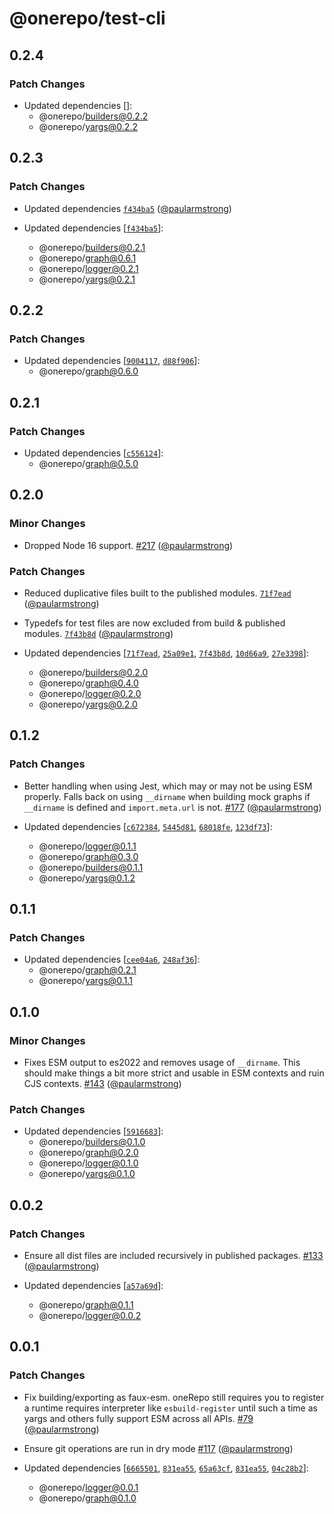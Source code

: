# @onerepo/test-cli

## 0.2.4

### Patch Changes

- Updated dependencies []:
  - @onerepo/builders@0.2.2
  - @onerepo/yargs@0.2.2

## 0.2.3

### Patch Changes

- Updated dependencies [`f434ba5`](https://github.com/paularmstrong/onerepo/commit/f434ba58f4d3de366697d367449440320d0a12a7) ([@paularmstrong](https://github.com/paularmstrong))

- Updated dependencies [[`f434ba5`](https://github.com/paularmstrong/onerepo/commit/f434ba58f4d3de366697d367449440320d0a12a7)]:
  - @onerepo/builders@0.2.1
  - @onerepo/graph@0.6.1
  - @onerepo/logger@0.2.1
  - @onerepo/yargs@0.2.1

## 0.2.2

### Patch Changes

- Updated dependencies [[`9004117`](https://github.com/paularmstrong/onerepo/commit/900411775b115763adc383e328b77f7d24ae6209), [`d88f906`](https://github.com/paularmstrong/onerepo/commit/d88f906381b729f052f347d6b7ebcec9bf6a24cc)]:
  - @onerepo/graph@0.6.0

## 0.2.1

### Patch Changes

- Updated dependencies [[`c556124`](https://github.com/paularmstrong/onerepo/commit/c5561241be974c39349e8e3181ff3a38902bf8d7)]:
  - @onerepo/graph@0.5.0

## 0.2.0

### Minor Changes

- Dropped Node 16 support. [#217](https://github.com/paularmstrong/onerepo/pull/217) ([@paularmstrong](https://github.com/paularmstrong))

### Patch Changes

- Reduced duplicative files built to the published modules. [`71f7ead`](https://github.com/paularmstrong/onerepo/commit/71f7eadc31effa5e92cb499efff8fe8317f7c01b) ([@paularmstrong](https://github.com/paularmstrong))

- Typedefs for test files are now excluded from build & published modules. [`7f43b8d`](https://github.com/paularmstrong/onerepo/commit/7f43b8d0682917a1cca9f80d9c2ece7b58cfe4b9) ([@paularmstrong](https://github.com/paularmstrong))

- Updated dependencies [[`71f7ead`](https://github.com/paularmstrong/onerepo/commit/71f7eadc31effa5e92cb499efff8fe8317f7c01b), [`25a09e1`](https://github.com/paularmstrong/onerepo/commit/25a09e1db45158a7a0576193ab2eac254fbe09e1), [`7f43b8d`](https://github.com/paularmstrong/onerepo/commit/7f43b8d0682917a1cca9f80d9c2ece7b58cfe4b9), [`10d66a9`](https://github.com/paularmstrong/onerepo/commit/10d66a9b93d6824a89915aa6e1ff3feeebcad91b), [`27e3398`](https://github.com/paularmstrong/onerepo/commit/27e3398383e300293938b3a0154315b0ad887f89)]:
  - @onerepo/builders@0.2.0
  - @onerepo/graph@0.4.0
  - @onerepo/logger@0.2.0
  - @onerepo/yargs@0.2.0

## 0.1.2

### Patch Changes

- Better handling when using Jest, which may or may not be using ESM properly. Falls back on using `__dirname` when building mock graphs if `__dirname` is defined and `import.meta.url` is not. [#177](https://github.com/paularmstrong/onerepo/pull/177) ([@paularmstrong](https://github.com/paularmstrong))

- Updated dependencies [[`c672384`](https://github.com/paularmstrong/onerepo/commit/c67238471572e95d1754050787d719c3f847b1c5), [`5445d81`](https://github.com/paularmstrong/onerepo/commit/5445d81d8ba77b5cf93aec23b21eb4d281b01985), [`68018fe`](https://github.com/paularmstrong/onerepo/commit/68018fe439e6ce7bbbd12c71d8662779692a66d4), [`123df73`](https://github.com/paularmstrong/onerepo/commit/123df73f71f4d2ad199c4a933364f8a4d38263bc)]:
  - @onerepo/logger@0.1.1
  - @onerepo/graph@0.3.0
  - @onerepo/builders@0.1.1
  - @onerepo/yargs@0.1.2

## 0.1.1

### Patch Changes

- Updated dependencies [[`cee04a6`](https://github.com/paularmstrong/onerepo/commit/cee04a62e60909bba1838314abcc909e2a531136), [`248af36`](https://github.com/paularmstrong/onerepo/commit/248af36e324824ec9587190e73ea7fe03bc955f3)]:
  - @onerepo/graph@0.2.1
  - @onerepo/yargs@0.1.1

## 0.1.0

### Minor Changes

- Fixes ESM output to es2022 and removes usage of `__dirname`. This should make things a bit more strict and usable in ESM contexts and ruin CJS contexts. [#143](https://github.com/paularmstrong/onerepo/pull/143) ([@paularmstrong](https://github.com/paularmstrong))

### Patch Changes

- Updated dependencies [[`5916683`](https://github.com/paularmstrong/onerepo/commit/59166834467f9bf3427c7bdca91776cc228e9002)]:
  - @onerepo/builders@0.1.0
  - @onerepo/graph@0.2.0
  - @onerepo/logger@0.1.0
  - @onerepo/yargs@0.1.0

## 0.0.2

### Patch Changes

- Ensure all dist files are included recursively in published packages. [#133](https://github.com/paularmstrong/onerepo/pull/133) ([@paularmstrong](https://github.com/paularmstrong))

- Updated dependencies [[`a57a69d`](https://github.com/paularmstrong/onerepo/commit/a57a69d7813bd2f965b0f00af366204637b6f81e)]:
  - @onerepo/graph@0.1.1
  - @onerepo/logger@0.0.2

## 0.0.1

### Patch Changes

- Fix building/exporting as faux-esm. oneRepo still requires you to register a runtime requires interpreter like `esbuild-register` until such a time as yargs and others fully support ESM across all APIs. [#79](https://github.com/paularmstrong/onerepo/pull/79) ([@paularmstrong](https://github.com/paularmstrong))

- Ensure git operations are run in dry mode [#117](https://github.com/paularmstrong/onerepo/pull/117) ([@paularmstrong](https://github.com/paularmstrong))

- Updated dependencies [[`6665501`](https://github.com/paularmstrong/onerepo/commit/66655015d6285b754a69fa9e453d81506de883f0), [`831ea55`](https://github.com/paularmstrong/onerepo/commit/831ea556d8fa8cd86b31217af894e4bf941cb0d5), [`65a63cf`](https://github.com/paularmstrong/onerepo/commit/65a63cf5783df271a569d1e62258e389c723b56b), [`831ea55`](https://github.com/paularmstrong/onerepo/commit/831ea556d8fa8cd86b31217af894e4bf941cb0d5), [`04c28b2`](https://github.com/paularmstrong/onerepo/commit/04c28b21b90a2f3306ecb2daacb81f59cadc9bdc)]:
  - @onerepo/logger@0.0.1
  - @onerepo/graph@0.1.0
